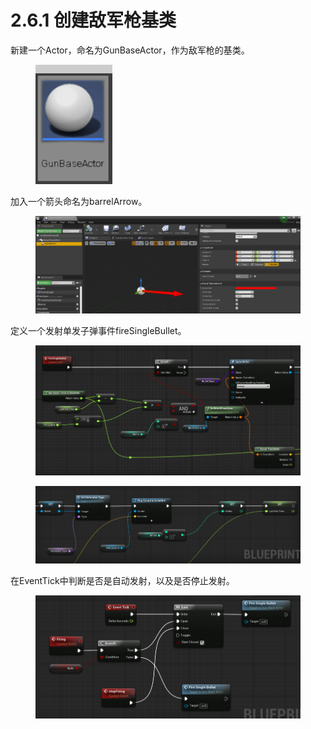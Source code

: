 # 2.6.1 创建敌军枪基类

新建一个Actor，命名为GunBaseActor，作为敌军枪的基类。

<figure><img src="../../../.gitbook/assets/image (266).png" alt=""><figcaption></figcaption></figure>

加入一个箭头命名为barrelArrow。

<figure><img src="../../../.gitbook/assets/image (246).png" alt=""><figcaption></figcaption></figure>

定义一个发射单发子弹事件fireSingleBullet。

<figure><img src="../../../.gitbook/assets/image (341).png" alt=""><figcaption></figcaption></figure>

<figure><img src="../../../.gitbook/assets/image (381).png" alt=""><figcaption></figcaption></figure>

在EventTick中判断是否是自动发射，以及是否停止发射。

<figure><img src="../../../.gitbook/assets/image (309).png" alt=""><figcaption></figcaption></figure>
